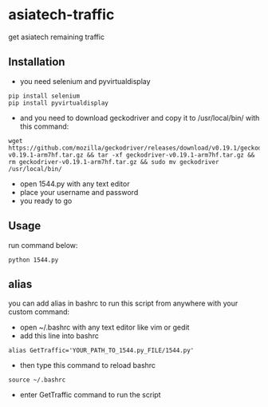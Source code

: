 # asiatech-traffic
get asiatech remaining traffic

## Installation
* you need selenium and pyvirtualdisplay

```
pip install selenium
pip install pyvirtualdisplay
```

* and you need to download geckodriver and copy it to /usr/local/bin/ with this command:
```
wget https://github.com/mozilla/geckodriver/releases/download/v0.19.1/geckodriver-v0.19.1-arm7hf.tar.gz && tar -xf geckodriver-v0.19.1-arm7hf.tar.gz && rm geckodriver-v0.19.1-arm7hf.tar.gz && sudo mv geckodriver /usr/local/bin/
```
* open 1544.py with any text editor
* place your username and password
* you ready to go

## Usage

run command below:
```
python 1544.py
```

## alias
you can add alias in bashrc to run this script from anywhere with your custom command:

* open ~/.bashrc with any text editor like vim or gedit
* add this line into bashrc
```
alias GetTraffic='YOUR_PATH_TO_1544.py_FILE/1544.py'
```
* then type this command to reload bashrc
```
source ~/.bashrc
```
* enter GetTraffic command to run the script


